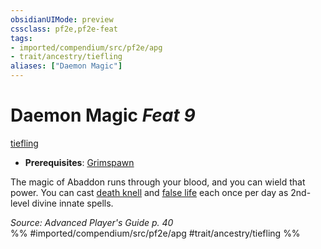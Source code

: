 ```yaml
---
obsidianUIMode: preview
cssclass: pf2e,pf2e-feat
tags:
- imported/compendium/src/pf2e/apg
- trait/ancestry/tiefling
aliases: ["Daemon Magic"]
---
```

# Daemon Magic  *Feat 9*  
[tiefling](tiefling-b1.md)  

- **Prerequisites**: [Grimspawn](grimspawn-apg.md)

The magic of Abaddon runs through your blood, and you can wield that power. You can cast [death knell](../spells/death-knell.md) and [false life](../spells/false-life.md) each once per day as 2nd-level divine innate spells.

*Source: Advanced Player's Guide p. 40*  
%% #imported/compendium/src/pf2e/apg #trait/ancestry/tiefling %%